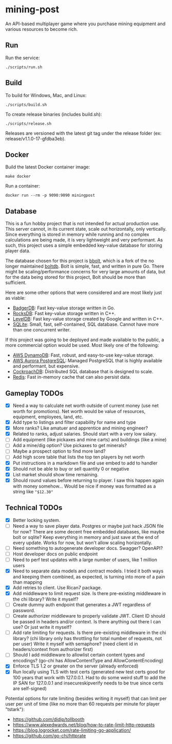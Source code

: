 # mining-post
An API-based multiplayer game where you purchase mining equipment and various resources to become rich.

## Run
Run the service:
```
./scripts/run.sh
```

## Build
To build for Windows, Mac, and Linux:
```
./scripts/build.sh
```

To create release binaries (includes build.sh):
```
./scripts/release.sh
```

Releases are versioned with the latest git tag under the release folder (ex: release/v1.1.0-17-gfdba3eb).

## Docker
Build the latest Docker container image:
```
make docker
```

Run a container:
```
docker run --rm -p 9090:9090 miningpost
```

## Database
This is a fun hobby project that is not intended for actual production use. This server cannot, in its current state, scale out horizontally, only vertically. Since everything is stored in memory while running and no complex calculations are being made, it is very lightweight and very performant. As such, this project uses a simple embedded key-value database for storing player data.

The database chosen for this project is [bbolt](https://github.com/etcd-io/bbolt), which is a fork of the no longer maintained [boltdb](https://github.com/boltdb/bolt). Bolt is simple, fast, and written in pure Go. There might be scaling/performance concerns for very large amounts of data, but for the data being stored for this project, Bolt should be more than sufficient.

Here are some other options that were considered and are most likely just as viable:
- [BadgerDB](https://github.com/dgraph-io/badger): Fast key-value storage written in Go.
- [RocksDB](https://rocksdb.org): Fast key-value storage written in C++.
- [LevelDB](https://github.com/google/leveldb): Fast key-value storage created by Google and written in C++.
- [SQLite](https://www.sqlite.org): Small, fast, self-contained, SQL database. Cannot have more than one concurrent writer.

If this project was going to be deployed and made available to the public, a more commercial option would be used. Most likely one of the following:
- [AWS DynamoDB](https://aws.amazon.com/dynamodb): Fast, robust, and easy-to-use key-value storage.
- [AWS Aurora PostgreSQL](https://aws.amazon.com/rds/aurora): Managed PostgreSQL that is highly available and performant, but expensive.
- [CockroachDB](https://github.com/cockroachdb/cockroach): Distributed SQL database that is designed to scale.
- [Redis](https://redis.io/): Fast in-memory cache that can also persist data.

## Gameplay TODOs
- [x] Need a way to calculate net worth outside of current money (use net worth for promotions). Net worth would be value of resources, equipment, employees, land, etc.
- [x] Add type to listings and filter capability for name and type
- [x] More ranks? Like amatuer and apprentice and mining engineer?
- [x] Related to ranks, adjust salaries. Should start with a very low salary.
- [ ] Add equipment (like pickaxes and mine carts) and buildings (like a mine)
- [ ] Add a mine/dig option? Use pickaxes to get minerals?
- [ ] Maybe a prospect option to find more land?
- [ ] Add high score table that lists the top ten players by net worth
- [x] Put instructions in a markdown file and use embed to add to handler
- [x] Should not be able to buy or sell quantity 0 or negative
- [x] List market should show time remaining.
- [x] Should round values before returning to player. I saw this happen again with money somehow... Would be nice if money was formatted as a string like `"$12.30"`

## Technical TODOs
- [x] Better locking system.
- [ ] Need a way to save player data. Postgres or maybe just hack JSON file for now? There are some decent free embedded databases, like maybe bolt or sqlite? Keep everything in memory and just save at the end of every update. Works for now, but won't allow scaling horizontally.
- [ ] Need something to autogenerate developer docs. Swagger? OpenAPI?
- [ ] Host developer docs on public endpoint
- [ ] Need to perf test updates with a large number of users, like 1 million users
- [x] Need to separate data models and contract models. I tried it both ways and keeping them combined, as expected, is turning into more of a pain than mapping
- [x] Add retries to client. Use Rican7 package.
- [x] Add middleware to limit request size. Is there pre-existing middleware in the chi library? Write it myself?
- [ ] Create dummy auth endpoint that generates a JWT regardless of password.
- [ ] Create authorizer middleware to properly validate JWT. Client ID should be passed in headers and/or context. Is there anything out there I can use? Or just write it myself?
- [ ] Add rate limiting for requests. Is there pre-existing middleware in the chi library? (chi library only has throttling for total number of requests, not per user) Write it myself with semaphore? (need client id in headers/context from authorizer first)
- [ ] Should I add middleware to allowlist certain content types and encodings? (go-chi has AllowContentType and AllowContentEncoding)
- [x] Enforce TLS 1.2 or greater on the server (already enforced)
- [x] Run locally using TLS with test certs (generated new test certs good for 100 years that work with 127.0.0.1. Had to do some weird stuff to add the IP SAN for 127.0.0.1 and insecureskipverify needs to be true since certs are self-signed)

Potential options for rate limiting (besides writing it myself) that can limit per user per unit of time (like no more than 60 requests per minute for player "tstark"):
- https://github.com/didip/tollbooth
- https://www.alexedwards.net/blog/how-to-rate-limit-http-requests
- https://blog.logrocket.com/rate-limiting-go-application/
- https://github.com/go-chi/httprate
